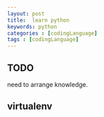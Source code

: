 ```yaml
---
layout: post
title:  learn python 
keywords: python 
categories : [codingLanguage]
tags : [codingLanguage]
---
```


## TODO
need to arrange knowledge.

## virtualenv



